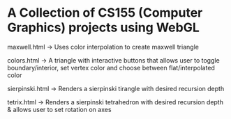 # A Collection of CS155 (Computer Graphics) projects using WebGL

maxwell.html -> Uses color interpolation to create maxwell triangle

colors.html -> A triangle with interactive buttons that allows user to toggle boundary/interior, set vertex color and choose between flat/interpolated color

sierpinski.html -> Renders a sierpinski tirangle with desired recursion depth

tetrix.html -> Renders a sierpinski tetrahedron with desired recursion depth & allows user to set rotation on axes
